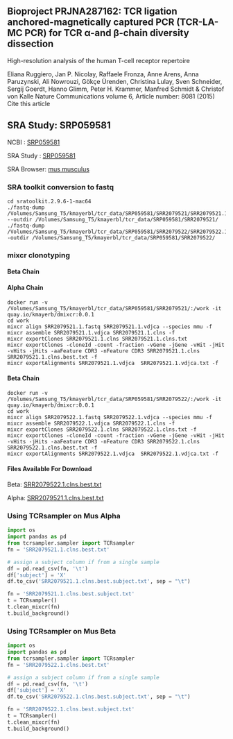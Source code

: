 ## Bioproject PRJNA287162: TCR ligation anchored-magnetically captured PCR (TCR-LA-MC PCR) for TCR α-and β-chain diversity dissection

High-resolution analysis of the human T-cell receptor repertoire

Eliana Ruggiero, Jan P. Nicolay, Raffaele Fronza, Anne Arens, Anna Paruzynski, Ali Nowrouzi, Gökçe Ürenden, Christina Lulay, Sven Schneider, Sergij Goerdt, Hanno Glimm, Peter H. Krammer, Manfred Schmidt & Christof von Kalle 
Nature Communications volume 6, Article number: 8081 (2015) Cite this article

## SRA Study: SRP059581

NCBI : [SRP059581](https://www.ncbi.nlm.nih.gov/sra/?term=SRP059581)

SRA Study : [SRP059581](https://trace.ncbi.nlm.nih.gov/Traces/sra/?study=SRP059581)

SRA Browser: [mus musculus](https://www.ncbi.nlm.nih.gov/Traces/study/?query_key=1&WebEnv=NCID_1_11090927_130.14.18.48_5555_1593620834_465491811_0MetA0_S_HStore&f=organism_s%3An%3Amus%2520musculus%3Ac&o=acc_s%3Aa)


### SRA toolkit conversion to fastq
```
cd sratoolkit.2.9.6-1-mac64
./fastq-dump /Volumes/Samsung_T5/kmayerbl/tcr_data/SRP059581/SRR2079521/SRR2079521.1 --outdir /Volumes/Samsung_T5/kmayerbl/tcr_data/SRP059581/SRR2079521/
./fastq-dump /Volumes/Samsung_T5/kmayerbl/tcr_data/SRP059581/SRR2079522/SRR2079522.1 -outdir /Volumes/Samsung_T5/kmayerbl/tcr_data/SRP059581/SRR2079522/
```

### mixcr clonotyping 

#### Beta Chain

#### Alpha Chain
```
docker run -v /Volumes/Samsung_T5/kmayerbl/tcr_data/SRP059581/SRR2079521/:/work -it quay.io/kmayerb/dmixcr:0.0.1
cd work
mixcr align SRR2079521.1.fastq SRR2079521.1.vdjca --species mmu -f
mixcr assemble SRR2079521.1.vdjca SRR2079521.1.clns -f
mixcr exportClones SRR2079521.1.clns SRR2079521.1.clns.txt
mixcr exportClones -cloneId -count -fraction -vGene -jGene -vHit -jHit -vHits -jHits -aaFeature CDR3 -nFeature CDR3 SRR2079521.1.clns SRR2079521.1.clns.best.txt -f
mixcr exportAlignments SRR2079521.1.vdjca  SRR2079521.1.vdjca.txt -f
```

#### Beta Chain 
```
docker run -v /Volumes/Samsung_T5/kmayerbl/tcr_data/SRP059581/SRR2079522/:/work -it quay.io/kmayerb/dmixcr:0.0.1
cd work
mixcr align SRR2079522.1.fastq SRR2079522.1.vdjca --species mmu -f
mixcr assemble SRR2079522.1.vdjca SRR2079522.1.clns -f
mixcr exportClones SRR2079522.1.clns SRR2079522.1.clns.txt -f
mixcr exportClones -cloneId -count -fraction -vGene -jGene -vHit -jHit -vHits -jHits -aaFeature CDR3 -nFeature CDR3 SRR2079522.1.clns SRR2079522.1.clns.best.txt -f
mixcr exportAlignments SRR2079522.1.vdjca  SRR2079522.1.vdjca.txt -f
```


#### Files Available For Download

Beta:  [SRR2079522.1.clns.best.txt](https://www.dropbox.com/s/czcewp7x7auwdsu/SRR2079522.1.clns.best.txt?dl=1)

Alpha: [SRR2079521.1.clns.best.txt](https://www.dropbox.com/s/k4i0mt0cwhcn1h7/SRR2079521.1.clns.best.txt?dl=1)


### Using TCRsampler on Mus Alpha

``` python
import os
import pandas as pd
from tcrsampler.sampler import TCRsampler
fn = 'SRR2079521.1.clns.best.txt'

# assign a subject column if from a single sample
df = pd.read_csv(fn, '\t')
df['subject'] = 'X'
df.to_csv('SRR2079521.1.clns.best.subject.txt', sep = "\t")

fn = 'SRR2079521.1.clns.best.subject.txt'
t = TCRsampler()
t.clean_mixcr(fn)
t.build_background()
```

### Using TCRsampler on Mus Beta

``` python
import os
import pandas as pd
from tcrsampler.sampler import TCRsampler
fn = 'SRR2079522.1.clns.best.txt'

# assign a subject column if from a single sample
df = pd.read_csv(fn, '\t')
df['subject'] = 'X'
df.to_csv('SRR2079522.1.clns.best.subject.txt', sep = "\t")

fn = 'SRR2079522.1.clns.best.subject.txt'
t = TCRsampler()
t.clean_mixcr(fn)
t.build_background()
```
